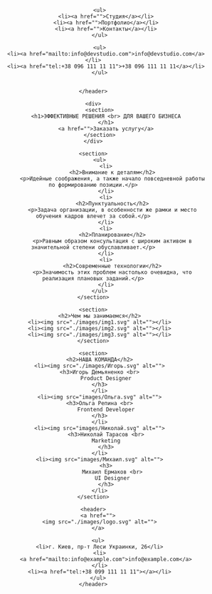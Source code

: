 <!DOCTYPE html>
<html lang="ru">
<head>
    <meta charset="UTF-8">
    <meta http-equiv="X-UA-Compatible" content="IE=edge">
    <meta name="viewport" content="width=device-width, initial-scale=1.0">
    <title>Document</title>
</head>
<body>
    <header>
        <a href="">
            <img src="./images/logo.svg" alt="">
        </a>

        <ul>
            <li><a href="">Студия</a></li>
            <li><a href="">Портфолио</a></li>
            <li><a href="">Контакты</a></li>
        </ul>

        <ul>
            <li><a href="mailto:info@devstudio.com">info@devstudio.com</a></li>
            <li><a href="tel:+38 096 111 11 11">+38 096 111 11 11</a></li>
        </ul>


    </header>

    <div>
        <section>
            <h1>ЭФФЕКТИВНЫЕ РЕШЕНИЯ <br> ДЛЯ ВАШЕГО БИЗНЕСА
            </h1>
            <a href="">Заказать услугу</a>
        </section>
    </div>

    <section>
        <ul>
            <li>
                <h2>Внимание к деталям</h2>
                <p>Идейные соображения, а также начало повседневной работы по формированию позиции.</p>
            </li>
            <li>
                <h2>Пунктуальность</h2>
                <p>Задача организации, в особенности же рамки и место обучения кадров влечет за собой.</p>
            </li>
            <li>
                <h2>Планирование</h2>
                <p>Равным образом консультация с широким активом в значительной степени обуславливает.</p>
            </li>
            <li>
                <h2>Современные технологии</h2>
                <p>Значимость этих проблем настолько очевидна, что реализация плановых заданий.</p>
            </li>
        </ul>
    </section>

    <section>
        <h2>Чем мы занимаемся</h2>
        <li><img src="./images/img1.svg" alt=""></li>
        <li><img src="./images/img2.svg" alt=""></li>
        <li><img src="./images/img3.svg" alt=""></li>
    </section>

    <section>
        <h2>НАША КОМАНДА</h2>
        <li><img src="./images/Игорь.svg" alt="">
        <h3>Игорь Демьяненко <br>
            Product Designer
        </h3>
        </li>
        <li><img src="images/Ольга.svg" alt="">
        <h3>Ольга Репина <br>
            Frontend Developer
        </h3>
        </li>
        <li><img src="images/Николай.svg" alt="">
            <h3>Николай Тарасов <br>
            Marketing
            </h3>
        </li>
        <li><img src="images/Михаил.svg" alt="">
            <h3>
                Михаил Ермаков <br>
                UI Designer
            </h3>
        </li>
    </section>

    <header>
       <a href="">
        <img src="./images/logo.svg" alt="">
       </a>

       <ul>
        <li>г. Киев, пр-т Леси Украинки, 26</li>
        <li>
            <a href="mailto:info@example.com">info@example.com</a>
        </li>
        <li><a href="tel:+38 099 111 11 11"></a></li>
       </ul>
    </header>



</body>
</html>

